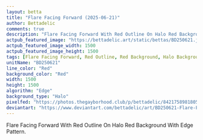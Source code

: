 ```yaml
---
layout: betta
title: "Flare Facing Forward (2025-06-21)"
author: Bettadelic
comments: true
description: "Flare Facing Forward With Red Outline On Halo Red Background With Edge Pattern."
actpub_featured_image: "https://bettadelic.art/static/bettas/BD250621.jpg"
actpub_featured_image_width: 1500
actpub_featured_image_height: 1500
tags: [Flare Facing Forward, Red Outline, Red Background, Halo Background Pattern, Edge Pattern, June 2025]
unitName: "BD250621"
line_color: "Red"
background_color: "Red"
width: 1500
height: 1500
algorithm: "Edge"
background_type: "Halo"
pixelfed: "https://photos.thegayborhood.club/p/bettadelic/842175898180564444"
deviantart: "https://www.deviantart.com/bettadelic/art/BD250621-Flare-Facing-Forward-2025-06-21-1209461630"
---
```


Flare Facing Forward With Red Outline On Halo Red Background With Edge Pattern.
